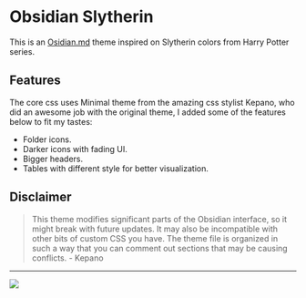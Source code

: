 # Obsidian Slytherin
This is an [Osidian.md](https://obsidian.md/) theme inspired on Slytherin colors from Harry Potter series.

## Features
The core css uses Minimal theme from the amazing css stylist Kepano, who did an awesome job with the original theme, I added some of the features below to fit my tastes:
- Folder icons.
- Darker icons with fading UI.
- Bigger headers.
- Tables with different style for better visualization.

## Disclaimer
> This theme modifies significant parts of the Obsidian interface, so it might break with future updates. It may also be incompatible with other bits of custom CSS you have. The theme file is organized in such a way that you can comment out sections that may be causing conflicts. - Kepano
___
![](https://i.imgur.com/MFxf1ri.png)

